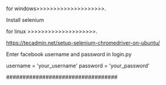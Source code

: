  
for windows>>>>>>>>>>>>>>>>>>>>.

Install selenium


 for linux >>>>>>>>>>>>>>>>>>>>.

 https://tecadmin.net/setup-selenium-chromedriver-on-ubuntu/

 Enter facebook username and password in login.py 

 username = 'your_username'
 password = 'your_password'

##################################

